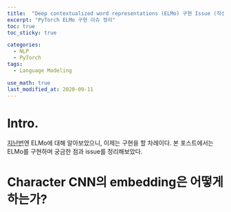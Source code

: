 ```yaml
---
title:  "Deep contextualized word representations (ELMo) 구현 Issue (작성 중)"
excerpt: "PyTorch ELMo 구현 이슈 정리"
toc: true
toc_sticky: true

categories:
  - NLP
  - PyTorch
tags:
  - Language Modeling

use_math: true
last_modified_at: 2020-09-11
---
```


# Intro.

[지난번](https://inhyeokyoo.github.io/nlp/ELMO-Paper/)엔 ELMo에 대해 알아보았으니, 이제는 구현을 할 차례이다.
본 포스트에서는 ELMo를 구현하며 궁금한 점과 issue를 정리해보았다.

# Character CNN의 embedding은 어떻게 하는가?

